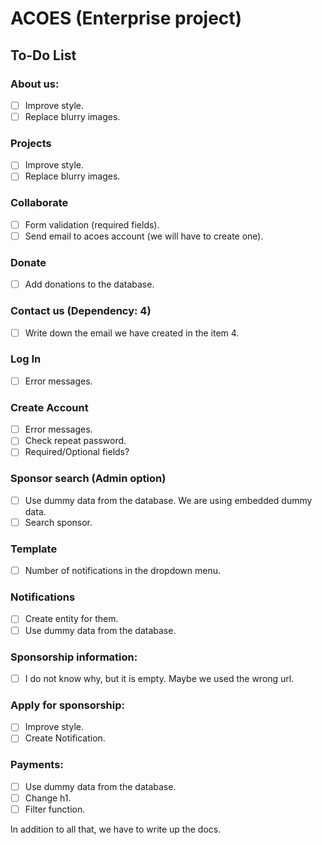 # ACOES (Enterprise project)

## To-Do List

### About us:
- [ ] Improve style.
- [ ] Replace blurry images.

### Projects
- [ ] Improve style.
- [ ] Replace blurry images.

### Collaborate
- [ ] Form validation (required fields).
- [ ] Send email to acoes account (we will have to create one).

### Donate
- [ ] Add donations to the database.

### Contact us (Dependency: 4)
- [ ] Write down the email we have created in the item 4.

### Log In
- [ ] Error messages.

### Create Account
- [ ] Error messages.
- [ ] Check repeat password.
- [ ] Required/Optional fields?

### Sponsor search (Admin option)     
- [ ] Use dummy data from the database. We are using embedded dummy data.
- [ ] Search sponsor.

### Template
- [ ] Number of notifications in the dropdown menu.

### Notifications
- [ ] Create entity for them.
- [ ] Use dummy data from the database.

### Sponsorship information:
- [ ] I do not know why, but it is empty. Maybe we used the wrong url.

### Apply for sponsorship:
- [ ] Improve style.
- [ ] Create Notification.

### Payments:
- [ ] Use dummy data from the database.
- [ ] Change h1.
- [ ] Filter function.

In addition to all that, we have to write up the docs.
